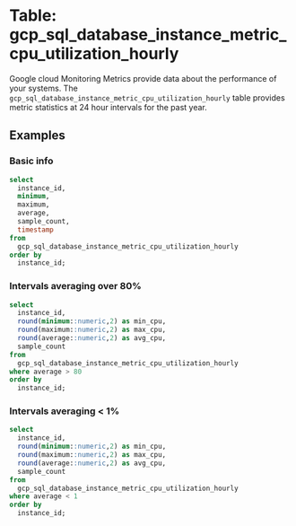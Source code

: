 # Table: gcp_sql_database_instance_metric_cpu_utilization_hourly

Google cloud Monitoring Metrics provide data about the performance of your systems. The `gcp_sql_database_instance_metric_cpu_utilization_hourly` table provides metric statistics at 24 hour intervals for the past year.

## Examples

### Basic info

```sql
select
  instance_id,
  minimum,
  maximum,
  average,
  sample_count,
  timestamp
from
  gcp_sql_database_instance_metric_cpu_utilization_hourly
order by
  instance_id;
```

### Intervals averaging over 80%

```sql
select
  instance_id,
  round(minimum::numeric,2) as min_cpu,
  round(maximum::numeric,2) as max_cpu,
  round(average::numeric,2) as avg_cpu,
  sample_count
from
  gcp_sql_database_instance_metric_cpu_utilization_hourly
where average > 80
order by
  instance_id;
```

### Intervals averaging < 1%

```sql
select
  instance_id,
  round(minimum::numeric,2) as min_cpu,
  round(maximum::numeric,2) as max_cpu,
  round(average::numeric,2) as avg_cpu,
  sample_count
from
  gcp_sql_database_instance_metric_cpu_utilization_hourly
where average < 1
order by
  instance_id;
```